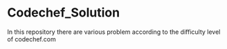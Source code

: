 # Codechef_Solution
In this repository there are various problem according to the difficulty level of codechef.com 
